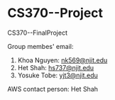 # CS370--Project
CS370--FinalProject

Group membes' email:
1. Khoa Nguyen: nk569@njit.edu
2. Het Shah: hs737@njit.edu
3. Yosuke Tobe: yjt3@njit.edu

AWS contact person: Het Shah
